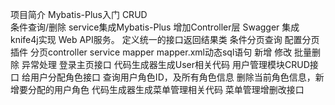 项目简介
Mybatis-Plus入门
    CRUD    
    条件查询/删除
    service集成Mybatis-Plus
增加Controller层
Swagger 集成knife4j实现 Web API服务。
定义统一的接口返回结果类
条件分页查询
    配置分页插件
    分页controller
    service
    mapper
    mapper.xml动态sql语句
新增
修改
批量删除
异常处理
登录主页接口
代码生成器生成User相关代码
用户管理模块CRUD接口
给用户分配角色接口
    查询用户角色ID，及所有角色信息
    删除当前角色信息，新增要分配的用户角色
代码生成器生成菜单管理相关代码
菜单管理增删改接口
